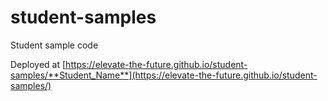 # student-samples
Student sample code

Deployed at [https://elevate-the-future.github.io/student-samples/**Student_Name**](https://elevate-the-future.github.io/student-samples/)
